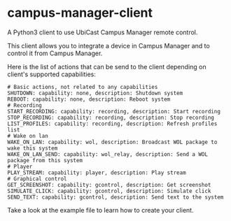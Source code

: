 # campus-manager-client

A Python3 client to use UbiCast Campus Manager remote control.

This client allows you to integrate a device in Campus Manager and to control it from Campus Manager.

Here is the list of actions that can be send to the client depending on client's supported capabilities:

    # Basic actions, not related to any capabilities
    SHUTDOWN: capability: none, description: Shutdown system
    REBOOT: capability: none, description: Reboot system
    # Recording
    START_RECORDING: capability: recording, description: Start recording
    STOP_RECORDING: capability: recording, description: Stop recording
    LIST_PROFILES: capability: recording, description: Refresh profiles list
    # Wake on lan
    WAKE_ON_LAN: capability: wol, description: Broadcast WOL package to wake this system
    WAKE_ON_LAN_SEND: capability: wol_relay, description: Send a WOL package from this system
    # Player
    PLAY_STREAM: capability: player, description: Play stream
    # Graphical control
    GET_SCREENSHOT: capability: gcontrol, description: Get screenshot
    SIMULATE_CLICK: capability: gcontrol, description: Simulate click
    SEND_TEXT: capability: gcontrol, description: Send text to the system

Take a look at the example file to learn how to create your client.
